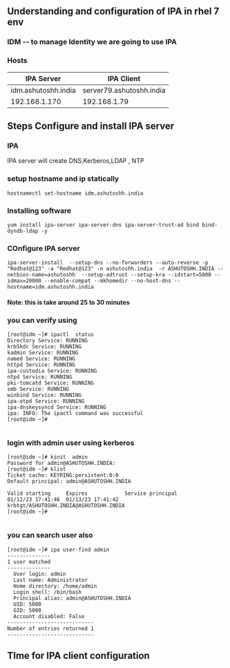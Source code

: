## Understanding and configuration of IPA in rhel 7 env 

### IDM -- to manage Identity we are going to use IPA 

### Hosts 

| IPA Server    | IPA Client    |
| ------------- | ------------- |
| idm.ashutoshh.india  | server79.ashutoshh.india  |
| 192.168.1.170  | 192.168.1.79  |

## Steps Configure and install IPA server 

### IPA 
<p> IPA server will create DNS,Kerberos,LDAP , NTP </p>

### setup hostname and ip statically 

```
hostnamectl set-hostname idm.ashutoshh.india 
```

### Installing software 
```
yum install ipa-server ipa-server-dns ipa-server-trust-ad bind bind-dyndb-ldap -y 
```

### COnfigure IPA server 

```
ipa-server-install  --setup-dns --no-forwarders --auto-reverse -p "Redhat@123" -a "Redhat@123" -n ashutoshh.india  -r ASHUTOSHH.INDIA --netbios-name=ashutoshh  --setup-adtrust --setup-kra --idstart=5000 --idmax=20000 --enable-compat --mkhomedir --no-host-dns --hostname=idm.ashutoshh.india
```

#### Note: this is take around 25 to 30 minutes 

### you can verify using 

```
[root@idm ~]# ipactl  status 
Directory Service: RUNNING
krb5kdc Service: RUNNING
kadmin Service: RUNNING
named Service: RUNNING
httpd Service: RUNNING
ipa-custodia Service: RUNNING
ntpd Service: RUNNING
pki-tomcatd Service: RUNNING
smb Service: RUNNING
winbind Service: RUNNING
ipa-otpd Service: RUNNING
ipa-dnskeysyncd Service: RUNNING
ipa: INFO: The ipactl command was successful
[root@idm ~]# 


```

### login with admin user using kerberos 

```
[root@idm ~]# kinit  admin
Password for admin@ASHUTOSHH.INDIA: 
[root@idm ~]# klist 
Ticket cache: KEYRING:persistent:0:0
Default principal: admin@ASHUTOSHH.INDIA

Valid starting     Expires            Service principal
01/12/23 17:41:46  01/13/23 17:41:42  krbtgt/ASHUTOSHH.INDIA@ASHUTOSHH.INDIA
[root@idm ~]# 


```

### you can search user also 

```
[root@idm ~]# ipa user-find admin
--------------
1 user matched
--------------
  User login: admin
  Last name: Administrator
  Home directory: /home/admin
  Login shell: /bin/bash
  Principal alias: admin@ASHUTOSHH.INDIA
  UID: 5000
  GID: 5000
  Account disabled: False
----------------------------
Number of entries returned 1
----------------------------

```

## TIme for IPA client configuration 

```

```
